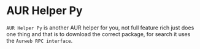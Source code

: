 # AUR Helper Py

`AUR Helper Py` is another AUR helper for you, not full feature rich just does one thing and that is to download the correct package, for search it uses the `Aurweb RPC interface`.

